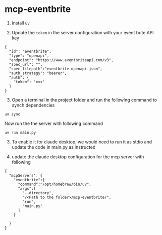 # mcp-eventbrite

1. install `uv`

2. Update the  `token` in the server configuration with your event brite API key 

```
{
  "id": "eventbrite",
  "type": "openapi",
  "endpoint": "https://www.eventbriteapi.com/v3",
  "spec_url": "",
  "spec_filepath":"eventbrite-openapi.json",
  "auth_strategy": "bearer",
  "auth": {
    "token": "xxx"
  }
}
```

3. Open a terminal in the project folder and run the following command to synch dependencies

```
uv sync
```
Now run the the server with following command 
```
uv run main.py
```

3. To enable it for claude desktop, we would need to run it as stdio and update the code in main.py as instructed

4. update the claude desktop configuration for the mcp server  with following 

```
{
  "mcpServers": {
    "eventbrite":{
      "command":"/opt/homebrew/bin/uv", 
      "args":[
        "--directory",
        "/<Path to the folder>/mcp-eventbrite/",
        "run",
        "main.py"
      ]
    }
    
  }
}
```
